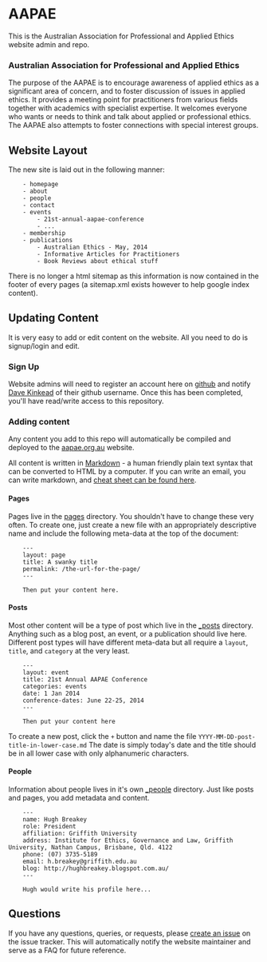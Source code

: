 # AAPAE

This is the Australian Association for Professional and Applied Ethics website admin and repo.

### Australian Association for Professional and Applied Ethics

The purpose of the AAPAE is to encourage awareness of applied ethics as a significant area of concern, and to foster discussion of issues in applied ethics. It provides a meeting point for practitioners from various fields together with academics with specialist expertise. It welcomes everyone who wants or needs to think and talk about applied or professional ethics. The AAPAE also attempts to foster connections with special interest groups.


## Website Layout

The new site is laid out in the following manner:

		- homepage
		- about
		- people
		- contact
		- events
			- 21st-annual-aapae-conference
			- ...
		- membership
		- publications
			- Australian Ethics - May, 2014
			- Informative Articles for Practitioners
			- Book Reviews about ethical stuff

There is no longer a html sitemap as this information is now contained in the footer of every pages (a sitemap.xml exists however to help google index content).


## Updating Content

It is very easy to add or edit content on the website.  All you need to do is signup/login and edit.


### Sign Up

Website admins will need to register an account here on [github](https://github.com/join) and notify [Dave Kinkead](mailto:d.kinkead@uq.edu.au) of their github username.  Once this has been completed, you'll have read/write access to this repository.


### Adding content

Any content you add to this repo will automatically be compiled and deployed to the [aapae.org.au](http://aapae.org.au) website.

All content is written in [Markdown](http://en.wikipedia.org/wiki/Markdown) - a human friendly plain text syntax that can be converted to HTML by a computer.  If you can write an email, you can write markdown, and [cheat sheet can be found here](http://assemble.io/docs/Cheatsheet-Markdown.html).


#### Pages

Pages live in the [pages](pages/) directory.  You shouldn't have to change these very often.  To create one, just create a new file with an appropriately descriptive name and include the following meta-data at the top of the document:

		---
		layout: page
		title: A swanky title
		permalink: /the-url-for-the-page/
		--- 

		Then put your content here.


#### Posts 

Most other content will be a type of post which live in the [_posts](/_posts/) directory.  Anything such as a blog post, an event, or a publication should live here.  Different post types will have different meta-data but all require a `layout`, `title`, and `category` at the very least.


		---
		layout: event
		title: 21st Annual AAPAE Conference
		categories: events
		date: 1 Jan 2014
		conference-dates: June 22-25, 2014
		---

		Then put your content here


To create a new post, click the `+` button and name the file `YYYY-MM-DD-post-title-in-lower-case.md`  The date is simply today's date and the title should be in all lower case with only alphanumeric characters.


#### People

Information about people lives in it's own [_people](/_people/) directory.  Just like posts and pages, you add metadata and content.

		---
		name: Hugh Breakey
		role: President
		affiliation: Griffith University
		address: Institute for Ethics, Governance and Law, Griffith University, Nathan Campus, Brisbane, Qld. 4122  
		phone: (07) 3735-5189  
		email: h.breakey@griffith.edu.au  
		blog: http://hughbreakey.blogspot.com.au/  
		---

		Hugh would write his profile here...

## Questions

If you have any questions, queries, or requests, please [create an issue](https://github.com/aapae/aapae.github.io/issues/new) on the issue tracker.  This will automatically notify the website maintainer and serve as a FAQ for future reference.
